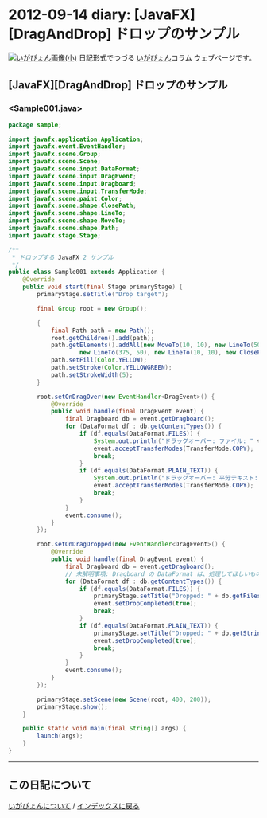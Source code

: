 2012-09-14 diary: [JavaFX][DragAndDrop] ドロップのサンプル
=====================================================================================================
[![いがぴょん画像(小)](https://igapyon.github.io/diary/images/iga200306s.jpg "いがぴょん")](https://igapyon.github.io/diary/memo/memoigapyon.html) 日記形式でつづる [いがぴょん](https://igapyon.github.io/diary/memo/memoigapyon.html)コラム ウェブページです。

## [JavaFX][DragAndDrop] ドロップのサンプル


### <Sample001.java>


```java
package sample;

import javafx.application.Application;
import javafx.event.EventHandler;
import javafx.scene.Group;
import javafx.scene.Scene;
import javafx.scene.input.DataFormat;
import javafx.scene.input.DragEvent;
import javafx.scene.input.Dragboard;
import javafx.scene.input.TransferMode;
import javafx.scene.paint.Color;
import javafx.scene.shape.ClosePath;
import javafx.scene.shape.LineTo;
import javafx.scene.shape.MoveTo;
import javafx.scene.shape.Path;
import javafx.stage.Stage;

/**
 * ドロップする JavaFX 2 サンプル
 */
public class Sample001 extends Application {
    @Override
    public void start(final Stage primaryStage) {
        primaryStage.setTitle("Drop target");

        final Group root = new Group();

        {
            final Path path = new Path();
            root.getChildren().add(path);
            path.getElements().addAll(new MoveTo(10, 10), new LineTo(50, 195), new LineTo(325, 150),
                    new LineTo(375, 50), new LineTo(10, 10), new ClosePath());
            path.setFill(Color.YELLOW);
            path.setStroke(Color.YELLOWGREEN);
            path.setStrokeWidth(5);
        }

        root.setOnDragOver(new EventHandler<DragEvent>() {
            @Override
            public void handle(final DragEvent event) {
                final Dragboard db = event.getDragboard();
                for (DataFormat df : db.getContentTypes()) {
                    if (df.equals(DataFormat.FILES)) {
                        System.out.println("ドラッグオーバー: ファイル: " + event.getDragboard().getFiles().get(0).toString());
                        event.acceptTransferModes(TransferMode.COPY);
                        break;
                    }
                    if (df.equals(DataFormat.PLAIN_TEXT)) {
                        System.out.println("ドラッグオーバー: 平分テキスト: " + event.getDragboard().getString());
                        event.acceptTransferModes(TransferMode.COPY);
                        break;
                    }
                }
                event.consume();
            }
        });

        root.setOnDragDropped(new EventHandler<DragEvent>() {
            @Override
            public void handle(final DragEvent event) {
                final Dragboard db = event.getDragboard();
                // 未解明事項: Dragboard の DataFormat は、処理してほしいものから順にセットされているかどうか。
                for (DataFormat df : db.getContentTypes()) {
                    if (df.equals(DataFormat.FILES)) {
                        primaryStage.setTitle("Dropped: " + db.getFiles().get(0).toString());
                        event.setDropCompleted(true);
                        break;
                    }
                    if (df.equals(DataFormat.PLAIN_TEXT)) {
                        primaryStage.setTitle("Dropped: " + db.getString());
                        event.setDropCompleted(true);
                        break;
                    }
                }
                event.consume();
            }
        });

        primaryStage.setScene(new Scene(root, 400, 200));
        primaryStage.show();
    }

    public static void main(final String[] args) {
        launch(args);
    }
}
```




----------------------------------------------------------------------------------------------------

## この日記について
[いがぴょんについて](https://igapyon.github.io/diary/memo/memoigapyon.html) / [インデックスに戻る](https://igapyon.github.io/diary/idxall.html)
